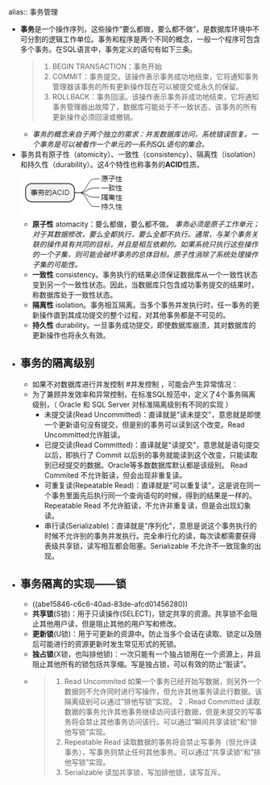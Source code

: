 alias:: 事务管理

- **事务**是一个操作序列，这些操作“要么都做，要么都不做”，是数据库环境中不可分割的逻辑工作单位。事务和程序是两个不同的概念，一般一个程序可包含多个事务。在SQL语言中，事务定义的语句有如下三条。
  > 1. BEGIN TRANSACTION：事务开始
  > 2. COMMIT：事务提交。该操作表示事务成功地结束，它将通知事务管理器该事务的所有更新操作现在可以被提交或永久的保留。
  > 3. ROLLBACK：事务回滚。该操作表示事务非成功地结束，它将通知事务管理器出故障了，数据库可能处于不一致状态，该事务的所有更新操作必须回滚或撤销。
	- _事务的概念来自于两个独立的需求：并发数据库访问，系统错误恢复。一个事务是可以被看作一个单元的一系列SQL语句的集合。_
- 事务具有原子性（atomicity）、一致性（consistency）、隔离性（isolation）和持久性（durability）。这4个特性也称事务的**ACID**性质。
  ![image.png](../assets/image_1649130252838_0.png)
	- **原子性** atomacity：要么都做，要么都不做。 _事务必须是原子工作单元；对于其数据修改，要么全都执行，要么全都不执行。通常，与某个事务关联的操作具有共同的目标，并且是相互依赖的。如果系统只执行这些操作的一个子集，则可能会破坏事务的总体目标。原子性消除了系统处理操作子集的可能性。_
	- **一致性** consistency。事务执行的结果必须保证数据库从一个一致性状态变到另一个一致性状态。因此，当数据库只包含成功事务提交的结果时，称数据库处于一致性状态。
	- **隔离性** isolation。事务相互隔离。当多个事务并发执行时，任一事务的更新操作直到其成功提交的整个过程，对其他事务都是不可见的。
	- **持久性** durability。一旦事务成功提交，即使数据库崩溃，其对数据库的更新操作也将永久有效。
- ## 事务的隔离级别
	- 如果不对数据库进行并发控制 #并发控制 ，可能会产生异常情况：
	- 为了兼顾并发效率和异常控制，在标准SQL规范中，定义了4个事务隔离级别，（ Oracle 和 SQL Server 对标准隔离级别有不同的实现 ）
		- 未提交读(Read Uncommitted)：直译就是"读未提交"，意思就是即使一个更新语句没有提交，但是别的事务可以读到这个改变。Read Uncommitted允许脏读。
		- 已提交读(Read Committed)：直译就是"读提交"，意思就是语句提交以后，即执行了 Commit 以后别的事务就能读到这个改变，只能读取到已经提交的数据。Oracle等多数数据库默认都是该级别。 Read Commited 不允许脏读，但会出现非重复读。
		- 可重复读(Repeatable Read)：直译就是"可以重复读"，这是说在同一个事务里面先后执行同一个查询语句的时候，得到的结果是一样的。Repeatable Read 不允许脏读，不允许非重复读，但是会出现幻象读。
		- 串行读(Serializable)：直译就是"序列化"，意思是说这个事务执行的时候不允许别的事务并发执行。完全串行化的读，每次读都需要获得表级共享锁，读写相互都会阻塞。Serializable 不允许不一致现象的出现。
- ## 事务隔离的实现——锁
	- ((abe15846-c6c6-40ad-83de-afcd01456280))
	- **共享锁**(S锁)：用于只读操作(SELECT)，锁定共享的资源。共享锁不会阻止其他用户读，但是阻止其他的用户写和修改。
	- **更新锁**(U锁)：用于可更新的资源中。防止当多个会话在读取、锁定以及随后可能进行的资源更新时发生常见形式的死锁。
	- **独占锁**(X锁，也叫排他锁)：一次只能有一个独占锁用在一个资源上，并且阻止其他所有的锁包括共享缩。写是独占锁，可以有效的防止“脏读”。
	- > 1. Read Uncommited 如果一个事务已经开始写数据，则另外一个数据则不允许同时进行写操作，但允许其他事务读此行数据。该隔离级别可以通过“排他写锁”实现。
	  > 2 . Read Committed 读取数据的事务允许其他事务继续访问该行数据，但是未提交的写事务将会禁止其他事务访问该行。可以通过“瞬间共享读锁”和“排他写锁”实现。
	  > 3. Repeatable Read 读取数据的事务将会禁止写事务（但允许读事务），写事务则禁止任何其他事务。可以通过“共享读锁”和“排他写锁”实现。
	  > 4. Serializable 读加共享锁，写加排他锁，读写互斥。